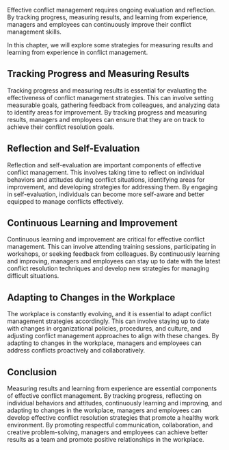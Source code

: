 
Effective conflict management requires ongoing evaluation and reflection. By tracking progress, measuring results, and learning from experience, managers and employees can continuously improve their conflict management skills.

In this chapter, we will explore some strategies for measuring results and learning from experience in conflict management.

Tracking Progress and Measuring Results
---------------------------------------

Tracking progress and measuring results is essential for evaluating the effectiveness of conflict management strategies. This can involve setting measurable goals, gathering feedback from colleagues, and analyzing data to identify areas for improvement. By tracking progress and measuring results, managers and employees can ensure that they are on track to achieve their conflict resolution goals.

Reflection and Self-Evaluation
------------------------------

Reflection and self-evaluation are important components of effective conflict management. This involves taking time to reflect on individual behaviors and attitudes during conflict situations, identifying areas for improvement, and developing strategies for addressing them. By engaging in self-evaluation, individuals can become more self-aware and better equipped to manage conflicts effectively.

Continuous Learning and Improvement
-----------------------------------

Continuous learning and improvement are critical for effective conflict management. This can involve attending training sessions, participating in workshops, or seeking feedback from colleagues. By continuously learning and improving, managers and employees can stay up to date with the latest conflict resolution techniques and develop new strategies for managing difficult situations.

Adapting to Changes in the Workplace
------------------------------------

The workplace is constantly evolving, and it is essential to adapt conflict management strategies accordingly. This can involve staying up to date with changes in organizational policies, procedures, and culture, and adjusting conflict management approaches to align with these changes. By adapting to changes in the workplace, managers and employees can address conflicts proactively and collaboratively.

Conclusion
----------

Measuring results and learning from experience are essential components of effective conflict management. By tracking progress, reflecting on individual behaviors and attitudes, continuously learning and improving, and adapting to changes in the workplace, managers and employees can develop effective conflict resolution strategies that promote a healthy work environment. By promoting respectful communication, collaboration, and creative problem-solving, managers and employees can achieve better results as a team and promote positive relationships in the workplace.
